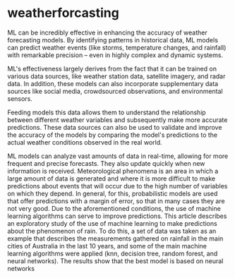 # weatherforcasting
ML can be incredibly effective in enhancing the accuracy of weather forecasting models. By identifying patterns in historical data, ML models can predict weather events (like storms, temperature changes, and rainfall) with remarkable precision – even in highly complex and dynamic systems.

ML's effectiveness largely derives from the fact that it can be trained on various data sources, like weather station data, satellite imagery, and radar data. In addition, these models can also incorporate supplementary data sources like social media, crowdsourced observations, and environmental sensors.

Feeding models this data allows them to understand the relationship between different weather variables and subsequently make more accurate predictions. These data sources can also be used to validate and improve the accuracy of the models by comparing the model's predictions to the actual weather conditions observed in the real world.

ML models can analyze vast amounts of data in real-time, allowing for more frequent and precise forecasts. They also update quickly when new information is received.
Meteorological phenomena is an area in which a large amount of data is generated and where it is more difficult to make predictions about events that will occur due to the high number of variables on which they depend. In general, for this, probabilistic models are used that offer predictions with a margin of error, so that in many cases they are not very good. Due to the aforementioned conditions, the use of machine learning algorithms can serve to improve predictions. 
This article describes an exploratory study of the use of machine learning to make predictions about the phenomenon of rain. To do this, a set of data was taken as an example that describes the measurements gathered on rainfall in the main cities of Australia in the last 10 years, and some of the main machine learning algorithms were applied (knn, decision tree, random forest, and neural networks). The results show that the best model is based on neural networks
